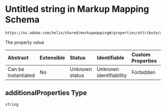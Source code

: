 # Untitled string in Markup Mapping Schema

```txt
https://ns.adobe.com/helix/shared/markupmapping#/properties/attribute/additionalProperties
```

The property value

| Abstract            | Extensible | Status         | Identifiable            | Custom Properties | Additional Properties | Access Restrictions | Defined In                                                                     |
| :------------------ | :--------- | :------------- | :---------------------- | :---------------- | :-------------------- | :------------------ | :----------------------------------------------------------------------------- |
| Can be instantiated | No         | Unknown status | Unknown identifiability | Forbidden         | Allowed               | none                | [markupmapping.schema.json*](markupmapping.schema.json "open original schema") |

## additionalProperties Type

`string`
